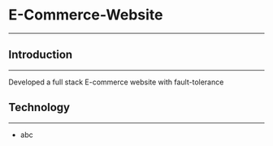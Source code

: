 # E-Commerce-Website
---
## Introduction
---
Developed a full stack E-commerce website with fault-tolerance
## Technology
---
- abc
